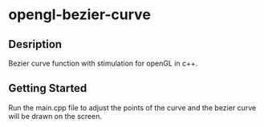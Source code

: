# opengl-bezier-curve

## Desription
Bezier curve function with stimulation for openGL in c++.

## Getting Started
Run the main.cpp file to adjust the points of the curve and the bezier curve will be drawn on the screen.
